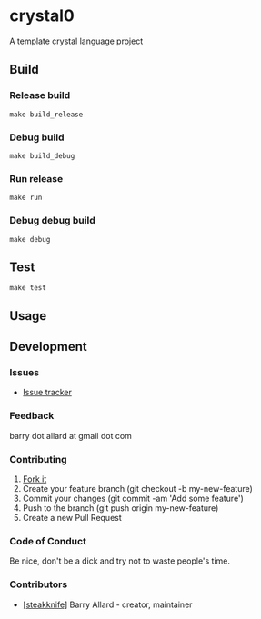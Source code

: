 # crystal0

A template crystal language project

## Build

### Release build
`make build_release`

### Debug build
`make build_debug`

### Run release
`make run`

### Debug debug build
`make debug`


## Test
`make test`


## Usage


## Development

### Issues
- [Issue tracker](https://github.com/crystal-app-template/issues)

### Feedback

barry dot allard at gmail dot com

### Contributing

1. [Fork it](https://github.com/crystal-app-template/fork)
2. Create your feature branch (git checkout -b my-new-feature)
3. Commit your changes (git commit -am 'Add some feature')
4. Push to the branch (git push origin my-new-feature)
5. Create a new Pull Request

### Code of Conduct

Be nice, don't be a dick and try not to waste people's time.

### Contributors

- [[steakknife]](https://github.com/steakknife) Barry Allard - creator, maintainer
